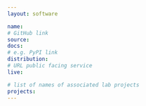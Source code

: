 ```yaml
---
layout: software

name:
# GitHub link
source:
docs:
# e.g. PyPI link
distribution:
# URL public facing service
live:

# list of names of associated lab projects
projects:
---
```


